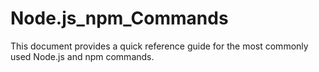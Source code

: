 # Node.js_npm_Commands
This document provides a quick reference guide for the most commonly used Node.js and npm commands.
